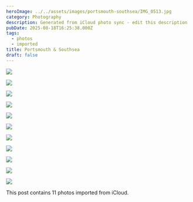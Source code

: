 ```yaml
---
heroImage: ../../assets/images/portsmouth-southsea/IMG_0513.jpg
category: Photography
description: Generated from iCloud photo sync - edit this description
pubDate: 2025-08-18T16:25:38.000Z
tags:
  - photos
  - imported
title: Portsmouth & Southsea
draft: false
---
```


<!-- Edit this content and remove the draft flag when ready to publish -->

![](/images/portsmouth-southsea/IMG_0513.jpg)

![](/images/portsmouth-southsea/IMG_0512.jpg)

![](/images/portsmouth-southsea/IMG_0529.jpg)

![](/images/portsmouth-southsea/IMG_0514.jpg)

![](/images/portsmouth-southsea/IMG_0517.jpg)

![](/images/portsmouth-southsea/IMG_0527.JPG)

![](/images/portsmouth-southsea/IMG_0533.jpg)

![](/images/portsmouth-southsea/IMG_0518.jpg)

![](/images/portsmouth-southsea/IMG_0520.jpg)

![](/images/portsmouth-southsea/IMG_0534.jpg)

![](/images/portsmouth-southsea/IMG_0535.jpg)

<!-- Add your content here -->

This post contains 11 photos imported from iCloud.

<!-- Remember to:
- Edit the title and description
- Add meaningful content
- Update tags as needed
- Remove the draft flag when ready
- Consider adding alt text to images
-->
